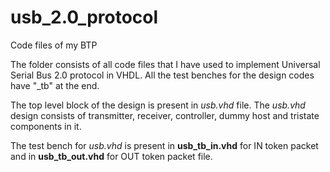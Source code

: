 # usb_2.0_protocol
Code files of my BTP 

The folder consists of all code files that I have used to implement Universal Serial Bus 2.0 protocol in VHDL.
All the test benches for the design codes have "_tb" at the end.

The top level block of the design is present in _usb.vhd_ file. 
The _usb.vhd_ design consists of transmitter, receiver, controller, dummy host and tristate components in it. 

The test bench for _usb.vhd_ is present in **usb_tb_in.vhd** for IN token packet and in **usb_tb_out.vhd** for OUT token packet file.
